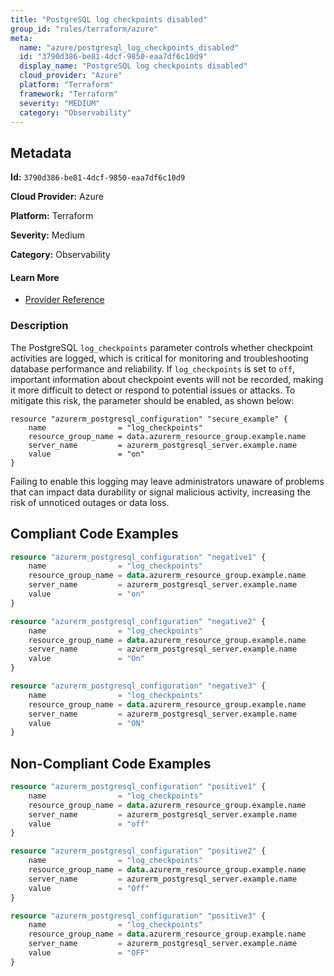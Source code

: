 ```yaml
---
title: "PostgreSQL log checkpoints disabled"
group_id: "rules/terraform/azure"
meta:
  name: "azure/postgresql_log_checkpoints_disabled"
  id: "3790d386-be81-4dcf-9850-eaa7df6c10d9"
  display_name: "PostgreSQL log checkpoints disabled"
  cloud_provider: "Azure"
  platform: "Terraform"
  framework: "Terraform"
  severity: "MEDIUM"
  category: "Observability"
---
```

## Metadata

**Id:** `3790d386-be81-4dcf-9850-eaa7df6c10d9`

**Cloud Provider:** Azure

**Platform:** Terraform

**Severity:** Medium

**Category:** Observability

#### Learn More

 - [Provider Reference](https://registry.terraform.io/providers/hashicorp/azurerm/latest/docs/resources/postgresql_configuration)

### Description

 The PostgreSQL `log_checkpoints` parameter controls whether checkpoint activities are logged, which is critical for monitoring and troubleshooting database performance and reliability. If `log_checkpoints` is set to `off`, important information about checkpoint events will not be recorded, making it more difficult to detect or respond to potential issues or attacks. To mitigate this risk, the parameter should be enabled, as shown below:

```
resource "azurerm_postgresql_configuration" "secure_example" {
    name                = "log_checkpoints"
    resource_group_name = data.azurerm_resource_group.example.name
    server_name         = azurerm_postgresql_server.example.name
    value               = "on"
}
```

Failing to enable this logging may leave administrators unaware of problems that can impact data durability or signal malicious activity, increasing the risk of unnoticed outages or data loss.


## Compliant Code Examples
```terraform
resource "azurerm_postgresql_configuration" "negative1" {
    name                = "log_checkpoints"
    resource_group_name = data.azurerm_resource_group.example.name
    server_name         = azurerm_postgresql_server.example.name
    value               = "on"
}

resource "azurerm_postgresql_configuration" "negative2" {
    name                = "log_checkpoints"
    resource_group_name = data.azurerm_resource_group.example.name
    server_name         = azurerm_postgresql_server.example.name
    value               = "On"
}

resource "azurerm_postgresql_configuration" "negative3" {
    name                = "log_checkpoints"
    resource_group_name = data.azurerm_resource_group.example.name
    server_name         = azurerm_postgresql_server.example.name
    value               = "ON"
}
```
## Non-Compliant Code Examples
```terraform
resource "azurerm_postgresql_configuration" "positive1" {
    name                = "log_checkpoints"
    resource_group_name = data.azurerm_resource_group.example.name
    server_name         = azurerm_postgresql_server.example.name
    value               = "off"
}

resource "azurerm_postgresql_configuration" "positive2" {
    name                = "log_checkpoints"
    resource_group_name = data.azurerm_resource_group.example.name
    server_name         = azurerm_postgresql_server.example.name
    value               = "Off"
}

resource "azurerm_postgresql_configuration" "positive3" {
    name                = "log_checkpoints"
    resource_group_name = data.azurerm_resource_group.example.name
    server_name         = azurerm_postgresql_server.example.name
    value               = "OFF"
}
```